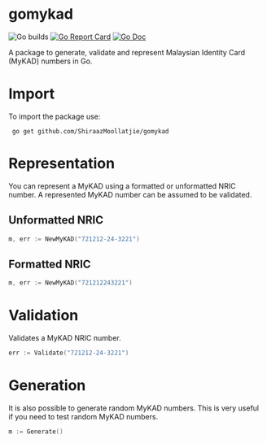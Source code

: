 # gomykad

![Go builds](https://github.com/ShiraazMoollatjie/gomykad/workflows/Go%20builds/badge.svg)
[![Go Report Card](https://goreportcard.com/badge/github.com/ShiraazMoollatjie/gomykad?style=flat-square)](https://goreportcard.com/report/github.com/ShiraazMoollatjie/gomykad)
[![Go Doc](https://img.shields.io/badge/godoc-reference-blue.svg?style=flat-square)](http://godoc.org/github.com/ShiraazMoollatjie/gomykad)

A package to generate, validate and represent Malaysian Identity Card (MyKAD) numbers in Go.

# Import
To import the package use:
```
 go get github.com/ShiraazMoollatjie/gomykad
```

# Representation
You can represent a MyKAD using a formatted or unformatted NRIC number. A represented MyKAD number can be assumed to 
be validated.

## Unformatted NRIC
```go
m, err := NewMyKAD("721212-24-3221")
```

## Formatted NRIC
```go
m, err := NewMyKAD("721212243221")
```

# Validation
Validates a MyKAD NRIC number. 

```go
err := Validate("721212-24-3221")
```

# Generation
It is also possible to generate random MyKAD numbers. This is very useful if you need to test random MyKAD numbers. 

```go
m := Generate()
```
